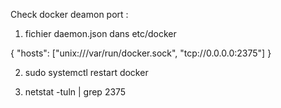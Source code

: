 Check docker deamon  port : 

1) fichier daemon.json dans etc/docker

 {
  "hosts": ["unix:///var/run/docker.sock", "tcp://0.0.0.0:2375"]
}

2) sudo systemctl restart docker

3) netstat -tuln | grep 2375
